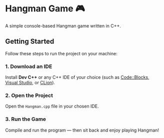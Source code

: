 # Hangman Game 🎮

A simple console-based Hangman game written in C++.

## Getting Started

Follow these steps to run the project on your machine:

### 1. Download an IDE
Install **Dev C++** or any C++ IDE of your choice (such as [Code::Blocks](http://www.codeblocks.org/), [Visual Studio](https://visualstudio.microsoft.com/), or [CLion](https://www.jetbrains.com/clion/)).

### 2. Open the Project
Open the `Hangman.cpp` file in your chosen IDE.

### 3. Run the Game
Compile and run the program — then sit back and enjoy playing Hangman!
